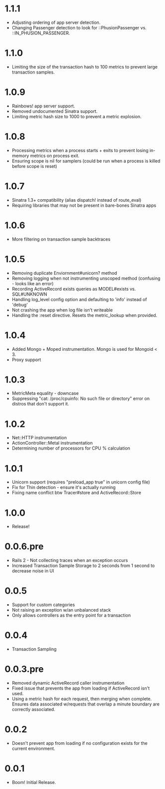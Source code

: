 # 1.1.1

* Adjusting ordering of app server detection.
* Changing Passenger detection to look for ::PhusionPassenger vs. ::IN_PHUSION_PASSENGER.

# 1.1.0

* Limiting the size of the transaction hash to 100 metrics to prevent large transaction samples.

# 1.0.9

* Rainbows! app server support.
* Removed undocumented Sinatra support.
* Limiting metric hash size to 1000 to prevent a metric explosion.

# 1.0.8

* Processing metrics when a process starts + exits to prevent losing in-memory metrics on process exit.
* Ensuring scope is nil for samplers (could be run when a process is killed before scope is reset)

# 1.0.7

* Sinatra 1.3+ compatibility (alias dispatch! instead of route_eval)
* Requiring libraries that may not be present in bare-bones Sinatra apps

# 1.0.6

* More filtering on transaction sample backtraces

# 1.0.5

* Removing duplicate Enviornment#unicorn? method 
* Removing logging when not instrumenting unscoped method (confusing - looks like an error)
* Recording ActiveRecord exists queries as MODEL#exists vs. SQL#UNKNOWN
* Handling log_level config option and defaulting to 'info' instead of 'debug'
* Not crashing the app when log file isn't writeable
* Handling the :reset directive. Resets the metric_lookup when provided.

# 1.0.4

* Added Mongo + Moped instrumentation. Mongo is used for Mongoid < 3.
* Proxy support

# 1.0.3

* MetricMeta equality - downcase
* Suppressing "cat: /proc/cpuinfo: No such file or directory" error on distros that don't support it.

# 1.0.2

* Net::HTTP instrumentation
* ActionController::Metal instrumentation
* Determining number of processors for CPU % calculation

# 1.0.1

* Unicorn support (requires "preload_app true" in unicorn config file)
* Fix for Thin detection - ensure it's actually running
* Fixing name conflict btw Tracer#store and ActiveRecord::Store

# 1.0.0

* Release!

# 0.0.6.pre

* Rails 2 - Not collecting traces when an exception occurs
* Increased Transaction Sample Storage to 2 seconds from 1 second to decrease noise in UI

# 0.0.5

* Support for custom categories
* Not raising an exception w/an unbalanced stack
* Only allows controllers as the entry point for a transaction

# 0.0.4

* Transaction Sampling

# 0.0.3.pre

* Removed dynamic ActiveRecord caller instrumentation
* Fixed issue that prevents the app from loading if ActiveRecord isn't used.
* Using a metric hash for each request, then merging when complete. Ensures data associated w/requests that overlap a 
  minute boundary are correctly associated.

# 0.0.2

* Doesn't prevent app from loading if no configuration exists for the current environment.

# 0.0.1

* Boom! Initial Release.
